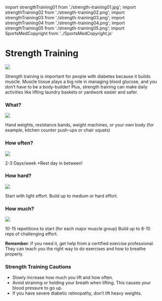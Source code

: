 import strengthTraining01 from './strength-training01.jpg';
import strengthTraining02 from './strength-training02.png';
import strengthTraining03 from './strength-training03.png';
import strengthTraining04 from './strength-training04.png';
import strengthTraining05 from './strength-training05.png';
import SportsMedCopyright from '../SportsMedCopyright.js'

<SportsMedCopyright />

# Strength Training

<img src={strengthTraining01} />

Strength training is important for people with diabetes because it builds muscle. Muscle tissue plays a big role in managing blood glucose, and you don’t have to be a body-builder! Plus, strength training can make daily activities like lifting laundry baskets or yardwork easier and safer.

### What?

<img src={strengthTraining02} />

Hand weights, resistance bands, weight machines, or your own body (for example, kitchen counter push-ups or chair squats)

### How often?

<img src={strengthTraining03} />

2-3 Days/week \*Rest day in between!

### How hard?

<img src={strengthTraining04} />

Start with light effort. Build up to medium or hard effort.

### How much?

<img src={strengthTraining05} />

10-15 repetitions to start (for each major muscle group) Build up to 8-10 reps of challenging effort.

**Remember**: If you need it, get help from a certified exercise professional. They can teach you the right way to do exercises and how to breathe properly.

### Strength Training Cautions

- Slowly increase how much you lift and how often.
- Avoid straining or holding your breath when lifting. This causes your blood pressure to go up.
- If you have severe diabetic retinopathy, don’t lift heavy weights.
